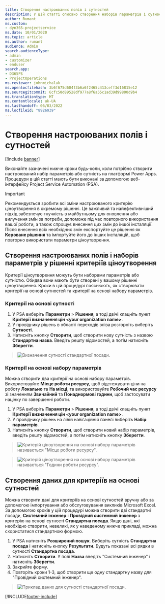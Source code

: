 ```yaml
---
title: Створення настроюваних полів і сутностей
description: У цій статті описано створення наборів параметрів і сутностей у власному рішенні на платформі Power Apps.
author: Rumant
ms.custom:
- dyn365-projectservice
ms.date: 10/01/2020
ms.topic: article
ms.author: rumant
audience: Admin
search.audienceType:
- admin
- customizer
- enduser
search.app:
- D365PS
- ProjectOperations
ms.reviewer: johnmichalak
ms.openlocfilehash: 3b6f675d604f3b6a6f2465c413ceff3d16815e12
ms.sourcegitcommit: 6cfc50d89528df977a8f6a55c1ad39d99800d9b4
ms.translationtype: MT
ms.contentlocale: uk-UA
ms.lasthandoff: 06/03/2022
ms.locfileid: "8926939"
---
```

# <a name="create-custom-fields-and-entities"></a>Створення настроюваних полів і сутностей 

[!include [banner](../includes/psa-now-project-operations.md)]

Виконайте зазначені нижче кроки будь-коли, коли потрібно створити настроюваний набір параметрів або сутність на платформі Power Apps.  
Процедури в цій статті мають бути виконані за допомогою веб-інтерфейсу Project Service Automation (PSA).

> [!IMPORTANT]
> Рекомендується зробити всі зміни настроюваного критерію ціноутворення в окремому рішенні. Це важливий та найефективніший підхід забезпечує гнучкість в майбутньому для оновлення або вилучення змін за потреби, допоможе під час повторного використання вашої роботи, а також спрощує внесення цих змін до іншої інсталяції. Після внесення всіх необхідних змін експортуйте це рішення як **Кероване рішення** та імпортуйте його до інших інсталяцій, щоб повторно використати параметри ціноутворення.

  
## <a name="create-custom-fields-and-option-sets-in-the-pricing-dimension-solution"></a>Створення настроюваних полів і наборів параметрів у рішенні критеріїв ціноутворення

Критерії ціноутворення можуть бути наборами параметрів або сутністю. Обидва вони мають бути створені у вашому рішенні ціноутворення. Кроки в цій процедурі пояснюють, як створювати критерії на основі сутностей та критерії на основі набору параметрів.

### <a name="entity-based-dimensions"></a>Критерії на основі сутності

1. У PSA виберіть **Параметри** > **Рішення**, а тоді двічі клацніть пункт **Критерії визначення цін \<your organization name>**.
2. У провіднику рішень в області переходів зліва розгорніть виберіть **Сутності**.
3. Натисніть кнопку **Створити**, щоб створити нову сутність з назвою **Стандартна назва**. Введіть решту відомостей, а потім натисніть **Зберегти**.

> ![Визначення сутності стандартної посади.](media/Standard-Title-entity-definition.png)


### <a name="option-set-based-dimensions"></a>Критерії на основі набору параметрів 
Можна створити два критерії на основі набору параметрів. Використовуйте **Місце роботи ресурсу**, щоб відстежувати ціни на роботу **Локально** та **На місці**, та використовуйте **Робочий час ресурсу** зі значенням **Звичайний** та **Понаднормові години**, щоб застосувати націнку по завершенні роботи.


1. У PSA виберіть **Параметри** > **Рішення**, а тоді двічі клацніть пункт **Критерії визначення цін \<your organization name>**. 
2. У провіднику рішень на лівій навігаційній панелі виберіть **Набір параметрів**. 
3. Натисніть кнопку **Створити**, щоб створити новий набір параметрів, введіть решту відомостей, а потім натисніть кнопку **Зберегти**.

> ![Критерій ціноутворення на основі набору параметрів називається "Місце роботи ресурсу".](media/Option-set-PD-called-Resource-Work-Location.png)

> ![Критерій ціноутворення на основі набору параметрів називається "Години роботи ресурсу".](media/Option-set-PD-called-Resource-Work-Hours.PNG)


## <a name="create-data-for-entity-based-dimensions"></a>Створення даних для критеріїв на основі сутностей

Можна створити дані для критеріїв на основі сутностей вручну або за допомогою імпортування або обслуговування викликів Microsoft Excel. За допомогою кроків у цій процедурі можна створити дві стандартні посади, **Системний інженер** і **Провідний системний інженер** з критерію на основі сутності **Стандартна посада**. Якщо дані, які необхідно створити, невеликі, як у наведеному нижче прикладі, можна скористатися стандартною формою.

1. У PSA натисніть **Розширений пошук**. Виберіть сутність **Стандартна посада** і натисніть кнопку **Результати**. Будуть показані всі рядки в сутності **Стандартна посада**.
2. Натисніть **Створити**. У полі **Назва** введіть "Системний інженер" і натисніть **Зберегти**.
3. Закрийте форму. 
4. Повторіть кроки 1-3, щоб створити ще одну стандартну назву для "Провідний системний інженер".

> ![Приклад даних для сутності стандартної посади.](media/ST-data.png)




[!INCLUDE[footer-include](../includes/footer-banner.md)]
